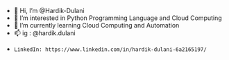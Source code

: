 - 👋 Hi, I’m @Hardik-Dulani
- 👀 I’m interested in Python Programming Language and Cloud Computing
- 🌱 I’m currently learning Cloud Computing and Automation
- 📫 ig : @hardik.dulani
-     LinkedIn: https://www.linkedin.com/in/hardik-dulani-6a2165197/

<!---
Hardik-Dulani/Hardik-Dulani is a ✨ special ✨ repository because its `README.md` (this file) appears on your GitHub profile.
You can click the Preview link to take a look at your changes.
--->
